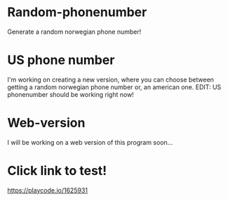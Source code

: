 # Random-phonenumber
Generate a random norwegian phone number! 

# US phone number 
I'm working on creating a new version, where you can choose between getting a random norwegian phone number or, an american one.
EDIT: US phonenumber should be working right now!

# Web-version
I will be working on a web version of this program soon...

# Click link to test!
https://playcode.io/1625931